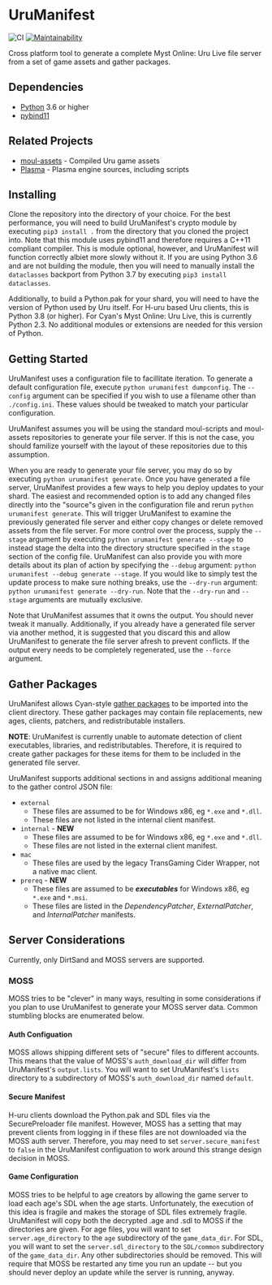 # UruManifest
![CI](https://github.com/Hoikas/UruManifest/workflows/CI/badge.svg)
[![Maintainability](https://api.codeclimate.com/v1/badges/2292f18dae31a985d794/maintainability)](https://codeclimate.com/github/Hoikas/UruManifest/maintainability)

Cross platform tool to generate a complete Myst Online: Uru Live file server from a set of game
assets and gather packages.

## Dependencies
- [Python](https://www.python.org) 3.6 or higher
- [pybind11](https://github.com/pybind/pybind11)

## Related Projects
- [moul-assets](https://github.com/H-uru/moul-assets) - Compiled Uru game assets
- [Plasma](https://github.com/H-uru/Plasma) - Plasma engine sources, including scripts

## Installing
Clone the repository into the directory of your choice. For the best performance, you will need
to build UruManifest's crypto module by executing `pip3 install .` from the directory that you
cloned the project into. Note that this module uses pybind11 and therefore requires a C++11
compliant compiler. This is module optional, however, and UruManifest will function correctly albiet
more slowly without it. If you are using Python 3.6 and are not building the module, then you will
need to manually install the `dataclasses` backport from Python 3.7 by executing `pip3 install dataclasses`.

Additionally, to build a Python.pak for your shard, you will need to have the version of Python used
by Uru itself. For H-uru based Uru clients, this is Python 3.8 (or higher). For Cyan's Myst Online:
Uru Live, this is currently Python 2.3. No additional modules or extensions are needed for this
version of Python.

## Getting Started
UruManifest uses a configuration file to facillitate iteration. To generate a default configuration
file, execute `python urumanifest dumpconfig`. The `--config` argument can be specified if you wish
to use a filename other than `./config.ini`. These values should be tweaked to match your particular configuration.

UruManifest assumes you will be using the standard moul-scripts and moul-assets repositories to
generate your file server. If this is not the case, you should familize yourself with the layout of
these repositories due to this assumption.

When you are ready to generate your file server, you may do so by executing `python urumanifest generate`.
Once you have generated a file server, UruManifest provides a few ways to help you deploy updates to
your shard. The easiest and recommended option is to add any changed files directly into the "source"s
given in the configuration file and rerun `python urumanifest generate`. This will trigger UruManifest
to examine the previously generated file server and either copy changes or delete removed assets from
the file server. For more control over the process, supply the `--stage` argument by executing
`python urumanifest generate --stage` to instead stage the delta into the directory structure
specified in the `stage` section of the config file. UruManifest can also provide you with more details
about its plan of action by specifying the `--debug` argument: `python urumanifest --debug generate --stage`.
If you would like to simply test the update process to make sure nothing breaks, use the `--dry-run`
argument: `python urumanifest generate --dry-run`. Note that the `--dry-run` and `--stage` arguments
are mutually exclusive.

Note that UruManifest assumes that it owns the output. You should never tweak it manually.
Additionally, if you already have a generated file server via another method, it is suggested that
you discard this and allow UruManifest to generate the file server afresh to prevent conflicts.
If the output every needs to be completely regenerated, use the `--force` argument.

## Gather Packages
UruManifest allows Cyan-style [gather packages](http://account.mystonline.com/download/AssetSubmissionExample.zip)
to be imported into the client directory. These gather packages may contain file replacements, new
ages, clients, patchers, and redistributable installers.

**NOTE**: UruManifest is currently unable to automate detection of client executables, libraries,
and redistributables. Therefore, it is required to create gather packages for these items for them
to be included in the generated file server.

UruManifest supports additional sections in and assigns additional meaning to the gather control JSON file:
- `external`
    - These files are assumed to be for Windows x86, eg `*.exe` and `*.dll`.
    - These files are not listed in the internal client manifest.
- `internal` - **NEW**
    - These files are assumed to be for Windows x86, eg `*.exe` and `*.dll`.
    - These files are not listed in the external client manifest.
- `mac`
    - These files are used by the legacy TransGaming Cider Wrapper, not a native mac client.
- `prereq` - **NEW**
    - These files are assumed to be ***executables*** for Windows x86, eg `*.exe` and `*.msi`.
    - These files are listed in the *DependencyPatcher*, *ExternalPatcher*, and *InternalPatcher* manifests.

## Server Considerations
Currently, only DirtSand and MOSS servers are supported.

### MOSS
MOSS tries to be "clever" in many ways, resulting in some considerations if you plan to use
UruManifest to generate your MOSS server data. Common stumbling blocks are enumerated below.

#### Auth Configuation
MOSS allows shipping different sets of "secure" files to different accounts. This means that the
value of MOSS's `auth_download_dir` will differ from UruManifest's `output.lists`. You will want to
set UruManifest's `lists` directory to a subdirectory of MOSS's `auth_download_dir` named `default`.

#### Secure Manifest
H-uru clients download the Python.pak and SDL files via the SecurePreloader file manifest. However,
MOSS has a setting that may prevent clients from logging in if these files are not downloaded via
the MOSS auth server. Therefore, you may need to set `server.secure_manifest` to `false` in the
UruManifest configuation to work around this strange design decision in MOSS.

#### Game Configuration
MOSS tries to be helpful to age creators by allowing the game server to load each age's SDL when the
age starts. Unfortunately, the execution of this idea is fragile and makes the storage of SDL files
extremely fragile. UruManifest will copy both the decrypted .age and .sdl to MOSS if the directories
are given. For age files, you will want to set `server.age_directory` to the `age` subdirectory of
the `game_data_dir`. For SDL, you will want to set the `server.sdl_directory` to the `SDL/common`
subdirectory of the `game_data_dir`. Any other subdirectories should be removed. This will require
that MOSS be restarted any time you run an update -- but you should never deploy an update while
the server is running, anyway.
